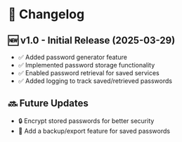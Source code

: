 # 📌 Changelog

## 🆕 v1.0 - Initial Release (2025-03-29)
- ✅ Added password generator feature
- ✅ Implemented password storage functionality
- ✅ Enabled password retrieval for saved services
- ✅ Added logging to track saved/retrieved passwords

## 🔜 Future Updates
- 🔒 Encrypt stored passwords for better security
- 📂 Add a backup/export feature for saved passwords
